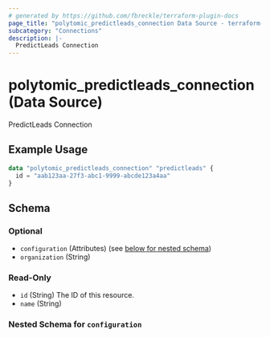 ```yaml
---
# generated by https://github.com/fbreckle/terraform-plugin-docs
page_title: "polytomic_predictleads_connection Data Source - terraform-provider-polytomic"
subcategory: "Connections"
description: |-
  PredictLeads Connection
---
```


# polytomic_predictleads_connection (Data Source)

PredictLeads Connection

## Example Usage

```terraform
data "polytomic_predictleads_connection" "predictleads" {
  id = "aab123aa-27f3-abc1-9999-abcde123a4aa"
}
```

<!-- schema generated by tfplugindocs -->
## Schema

### Optional

- `configuration` (Attributes) (see [below for nested schema](#nestedatt--configuration))
- `organization` (String)

### Read-Only

- `id` (String) The ID of this resource.
- `name` (String)

<a id="nestedatt--configuration"></a>
### Nested Schema for `configuration`



